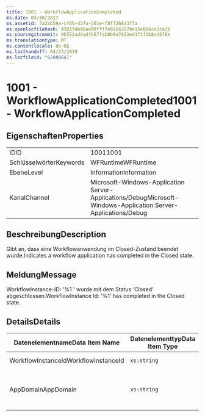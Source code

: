 ```yaml
---
title: 1001 - WorkflowApplicationCompleted
ms.date: 03/30/2017
ms.assetid: 7a2ab59a-cf66-437a-b01e-f8f7268a3f7a
ms.openlocfilehash: 430174b96a499fff7e0156327bb15e066ce2ca36
ms.sourcegitcommit: 9b552addadfb57fab0b9e7852ed4f1f1b8a42f8e
ms.translationtype: MT
ms.contentlocale: de-DE
ms.lasthandoff: 04/23/2019
ms.locfileid: "62008641"
---
```

# <a name="1001---workflowapplicationcompleted"></a><span data-ttu-id="a6eca-102">1001 - WorkflowApplicationCompleted</span><span class="sxs-lookup"><span data-stu-id="a6eca-102">1001 - WorkflowApplicationCompleted</span></span>
## <a name="properties"></a><span data-ttu-id="a6eca-103">Eigenschaften</span><span class="sxs-lookup"><span data-stu-id="a6eca-103">Properties</span></span>  
  
|||  
|-|-|  
|<span data-ttu-id="a6eca-104">ID</span><span class="sxs-lookup"><span data-stu-id="a6eca-104">ID</span></span>|<span data-ttu-id="a6eca-105">1001</span><span class="sxs-lookup"><span data-stu-id="a6eca-105">1001</span></span>|  
|<span data-ttu-id="a6eca-106">Schlüsselwörter</span><span class="sxs-lookup"><span data-stu-id="a6eca-106">Keywords</span></span>|<span data-ttu-id="a6eca-107">WFRuntime</span><span class="sxs-lookup"><span data-stu-id="a6eca-107">WFRuntime</span></span>|  
|<span data-ttu-id="a6eca-108">Ebene</span><span class="sxs-lookup"><span data-stu-id="a6eca-108">Level</span></span>|<span data-ttu-id="a6eca-109">Information</span><span class="sxs-lookup"><span data-stu-id="a6eca-109">Information</span></span>|  
|<span data-ttu-id="a6eca-110">Kanal</span><span class="sxs-lookup"><span data-stu-id="a6eca-110">Channel</span></span>|<span data-ttu-id="a6eca-111">Microsoft-Windows-Application Server-Applications/Debug</span><span class="sxs-lookup"><span data-stu-id="a6eca-111">Microsoft-Windows-Application Server-Applications/Debug</span></span>|  
  
## <a name="description"></a><span data-ttu-id="a6eca-112">Beschreibung</span><span class="sxs-lookup"><span data-stu-id="a6eca-112">Description</span></span>  
 <span data-ttu-id="a6eca-113">Gibt an, dass eine Workflowanwendung im Closed-Zustand beendet wurde.</span><span class="sxs-lookup"><span data-stu-id="a6eca-113">Indicates a workflow application has completed in the Closed state.</span></span>  
  
## <a name="message"></a><span data-ttu-id="a6eca-114">Meldung</span><span class="sxs-lookup"><span data-stu-id="a6eca-114">Message</span></span>  
 <span data-ttu-id="a6eca-115">WorkflowInstance-ID: '%1 ' wurde mit dem Status 'Closed' abgeschlossen.</span><span class="sxs-lookup"><span data-stu-id="a6eca-115">WorkflowInstance Id: '%1' has completed in the Closed state.</span></span>  
  
## <a name="details"></a><span data-ttu-id="a6eca-116">Details</span><span class="sxs-lookup"><span data-stu-id="a6eca-116">Details</span></span>  
  
|<span data-ttu-id="a6eca-117">Datenelementname</span><span class="sxs-lookup"><span data-stu-id="a6eca-117">Data Item Name</span></span>|<span data-ttu-id="a6eca-118">Datenelementtyp</span><span class="sxs-lookup"><span data-stu-id="a6eca-118">Data Item Type</span></span>|<span data-ttu-id="a6eca-119">Beschreibung</span><span class="sxs-lookup"><span data-stu-id="a6eca-119">Description</span></span>|  
|--------------------|--------------------|-----------------|  
|<span data-ttu-id="a6eca-120">WorkflowInstanceId</span><span class="sxs-lookup"><span data-stu-id="a6eca-120">WorkflowInstanceId</span></span>|`xs:string`|<span data-ttu-id="a6eca-121">Die Instanz-ID für den Workflow.</span><span class="sxs-lookup"><span data-stu-id="a6eca-121">The instance id for the workflow</span></span>|  
|<span data-ttu-id="a6eca-122">AppDomain</span><span class="sxs-lookup"><span data-stu-id="a6eca-122">AppDomain</span></span>|`xs:string`|<span data-ttu-id="a6eca-123">Die von AppDomain.CurrentDomain.FriendlyName zurückgegebene Zeichenfolge.</span><span class="sxs-lookup"><span data-stu-id="a6eca-123">The string returned by AppDomain.CurrentDomain.FriendlyName.</span></span>|
